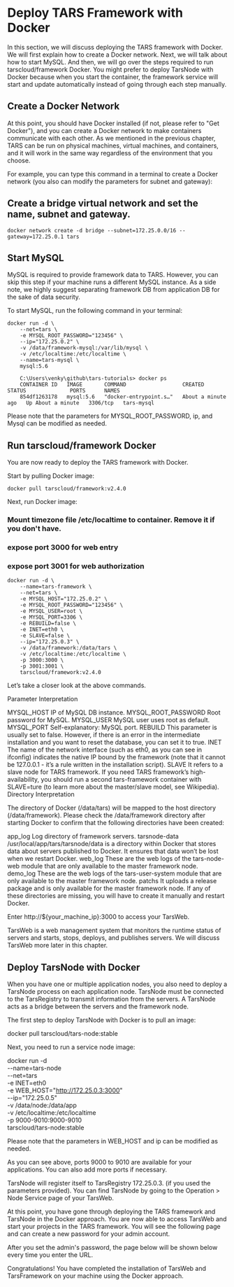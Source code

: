 # Deploy TARS Framework with Docker

In this section, we will discuss deploying the TARS framework with Docker. We will first explain how to create a Docker network. Next, we will talk about how to start MySQL. And then, we will go over the steps required to run tarscloud/framework Docker. You might prefer to deploy TarsNode with Docker because when you start the container, the framework service will start and update automatically instead of going through each step manually.

## Create a Docker Network

At this point, you should have Docker installed (if not, please refer to "Get Docker"), and you can create a Docker network to make containers communicate with each other. As we mentioned in the previous chapter, TARS can be run on physical machines, virtual machines, and containers, and it will work in the same way regardless of the environment that you choose.

For example, you can type this command in a terminal to create a Docker network (you also can modify the parameters for subnet and gateway):

## Create a bridge virtual network and set the name, subnet and gateway.
    docker network create -d bridge --subnet=172.25.0.0/16 --gateway=172.25.0.1 tars


## Start MySQL

MySQL is required to provide framework data to TARS. However, you can skip this step if your machine runs a different MySQL instance. As a side note, we highly suggest separating framework DB from application DB for the sake of data security.

To start MySQL, run the following command in your terminal:

    docker run -d \
        --net=tars \
        -e MYSQL_ROOT_PASSWORD="123456" \
        --ip="172.25.0.2" \
        -v /data/framework-mysql:/var/lib/mysql \
        -v /etc/localtime:/etc/localtime \
        --name=tars-mysql \
        mysql:5.6

        C:\Users\venky\github\tars-tutorials> docker ps
        CONTAINER ID   IMAGE       COMMAND                  CREATED              STATUS              PORTS      NAMES
        854df1263178   mysql:5.6   "docker-entrypoint.s…"   About a minute ago   Up About a minute   3306/tcp   tars-mysql


Please note that the parameters for MYSQL_ROOT_PASSWORD, ip, and Mysql can be modified as needed.

## Run tarscloud/framework Docker

You are now ready to deploy the TARS framework with Docker.

Start by pulling Docker image:

    docker pull tarscloud/framework:v2.4.0

Next, run Docker image:

### Mount timezone file /etc/localtime to container. Remove it if you don't have.
### expose port 3000 for web entry
### expose port 3001 for web authorization
    docker run -d \
        --name=tars-framework \
        --net=tars \
        -e MYSQL_HOST="172.25.0.2" \
        -e MYSQL_ROOT_PASSWORD="123456" \
        -e MYSQL_USER=root \
        -e MYSQL_PORT=3306 \
        -e REBUILD=false \
        -e INET=eth0 \
        -e SLAVE=false \
        --ip="172.25.0.3" \
        -v /data/framework:/data/tars \
        -v /etc/localtime:/etc/localtime \
        -p 3000:3000 \
        -p 3001:3001 \
        tarscloud/framework:v2.4.0

Let’s take a closer look at the above commands.

Parameter Interpretation

MYSQL_HOST
IP of MySQL DB instance.
MYSQL_ROOT_PASSWORD
Root password for MySQL.
MYSQL_USER
MySQL user uses root as default.
MYSQL_PORT
Self-explanatory: MySQL port.
REBUILD
This parameter is usually set to false. However, if there is an error in the intermediate installation and you want to reset the database, you can set it to true.
INET
The name of the network interface (such as eth0, as you can see in ifconfig) indicates the native IP bound by the framework (note that it cannot be 127.0.0.1 - it’s a rule written in the installation script).
SLAVE
It refers to a slave node for TARS framework. If you need TARS framework’s high-availability, you should run a second tars-framework container with SLAVE=ture (to learn more about the master/slave model, see Wikipedia).
Directory Interpretation

The directory of Docker (/data/tars) will be mapped to the host directory (/data/framework). Please check the /data/framework directory after starting Docker to confirm that the following directories have been created:

app_log
Log directory of framework servers.
tarsnode-data
/usr/local/app/tars/tarsnode/data is a directory within Docker that stores data about servers published to Docker. It ensures that data won’t be lost when we restart Docker.
web_log
These are the web logs of the tars-node-web module that are only available to the master framework node.
demo_log
These are the web logs of the tars-user-system module that are only available to the master framework node.
patchs
It uploads a release package and is only available for the master framework node.
If any of these directories are missing, you will have to create it manually and restart Docker.

Enter http://${your_machine_ip}:3000 to access your TarsWeb. 

TarsWeb is a web management system that monitors the runtime status of servers and starts, stops, deploys, and publishes servers. We will discuss TarsWeb more later in this chapter.

## Deploy TarsNode with Docker

When you have one or multiple application nodes, you also need to deploy a TarsNode process on each application node. TarsNode must be connected to the TarsRegistry to transmit information from the servers. A TarsNode acts as a bridge between the servers and the framework node.

The first step to deploy TarsNode with Docker is to pull an image:

docker pull tarscloud/tars-node:stable

Next, you need to run a service node image:

docker run -d \
    --name=tars-node \
    --net=tars \
    -e INET=eth0 \
    -e WEB_HOST="http://172.25.0.3:3000" \
    --ip="172.25.0.5" \
    -v /data/node:/data/app \
    -v /etc/localtime:/etc/localtime \
    -p 9000-9010:9000-9010 \
    tarscloud/tars-node:stable

Please note that the parameters in WEB_HOST and ip can be modified as needed.

As you can see above, ports 9000 to 9010 are available for your applications. You can also add more ports if necessary.

TarsNode will register itself to TarsRegistry 172.25.0.3. (if you used the parameters provided). You can find TarsNode by going to the Operation > Node Service page of your TarsWeb.

At this point, you have gone through deploying the TARS framework and TarsNode in the Docker approach. You are now able to access TarsWeb and start your projects in the TARS framework. You will see the following page and can create a new password for your admin account.

After you set the admin's password, the page below will be shown below every time you enter the URL.

Congratulations! You have completed the installation of TarsWeb and TarsFramework on your machine using the Docker approach.